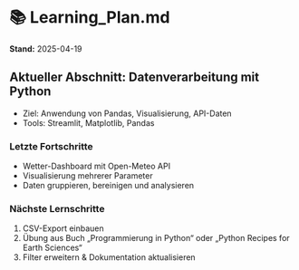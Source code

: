 
# 📚 Learning_Plan.md

**Stand:** 2025-04-19

## Aktueller Abschnitt: Datenverarbeitung mit Python
- Ziel: Anwendung von Pandas, Visualisierung, API-Daten
- Tools: Streamlit, Matplotlib, Pandas

### Letzte Fortschritte
- Wetter-Dashboard mit Open-Meteo API
- Visualisierung mehrerer Parameter
- Daten gruppieren, bereinigen und analysieren

### Nächste Lernschritte
1. CSV-Export einbauen
2. Übung aus Buch „Programmierung in Python“ oder „Python Recipes for Earth Sciences“
3. Filter erweitern & Dokumentation aktualisieren
